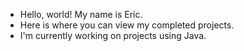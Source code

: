 - Hello, world! My name is Eric.
- Here is where you can view my completed projects.
- I'm currently working on projects using Java.

<!---
edle123/edle123 is a ✨ special ✨ repository because its `README.md` (this file) appears on your GitHub profile.
You can click the Preview link to take a look at your changes.
--->
